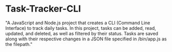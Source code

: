# Task-Tracker-CLI
"A JavaScript and Node.js project that creates a CLI (Command Line Interface) to track daily tasks. In this project, tasks can be added, read, updated, and deleted, as well as filtered by their status. Tasks are saved along with their respective changes in a JSON file specified in /bin/app.js as the filepath."